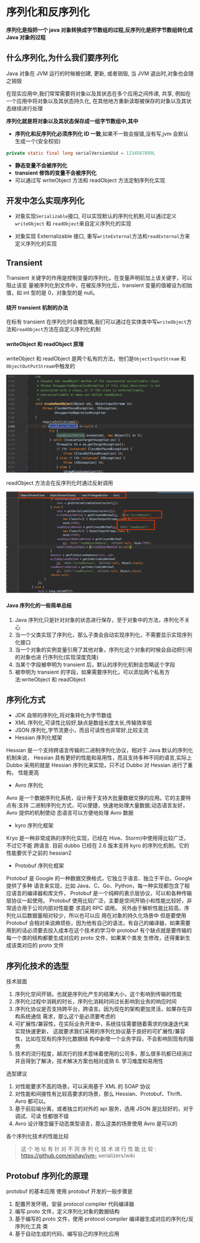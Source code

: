 # 序列化和反序列化

**序列化是指把一个 java 对象转换成字节数组的过程,反序列化是把字节数组转化成 Java 对象的过程**

## 什么序列化,为什么我们要序列化

Java 对象在 JVM 运行的时候被创建, 更新, 或者销毁, 当 JVM 退出时,对象也会随之销毁

在现实应用中,我们常常需要将对象以及其状态在多个应用之间传递, 共享, 例如在一个应用中将对象以及其状态持久化, 在其他地方重新读取被保存的对象以及其状态继续进行处理

**序列化就是将对象以及其状态保存成一组字节数组中,其中**

- **序列化和反序列化必须序列化 ID 一致**,如果不一致会报错,没有写,jvm 会默认生成一个(安全校验)

```java
private static final long serialVersionUid = 1234567889L
```

- **静态变量不会被序列化**
- **transient 修饰的变量不会被序列化**
- 可以通过写 writeObject 方法和 readObject 方法定制序列化实现

## 开发中怎么实现序列化

- 对象实现`Serializable`接口, 可以实现默认的序列化机制,可以通过定义`writeObject` 和 `readObject`来自定义序列化的实现

- 对象实现 Externalizable 接口, 重写`writeExternal`方法和`readExternal`方来定义序列化的实现

## Transient

Transient 关键字的作用是控制变量的序列化，在变量声明前加上该关键字，可以阻止该变 量被序列化到文件中，在被反序列化后，transient 变量的值被设为初始值，如 int 型的是 0，对象型的是 null。

#### 绕开 transient 机制的办法

在标有 transient 在序列化时会被忽略,我们可以通过在实体类中写`writeObject`方法和`readObject`方法在自定义序列化机制

#### writeObject 和 readObject 原理

writeObject 和 readObject 是两个私有的方法，他们是`ObjectInputStream` 和 `ObjectOutPutStream`中触发的



![image-20200329201332803](assets/image-20200329201332803.png)

readObject 方法会在反序列化时通过反射调用

![image-20200329201426798](assets/image-20200329201426798.png)

#### Java 序列化的一些简单总结

1. Java 序列化只是针对对象的状态进行保存，至于对象中的方法，序列化不关心
2. 当一个父类实现了序列化，那么子类会自动实现序列化，不需要显示实现序列化接口
3. 当一个对象的实例变量引用了其他对象，序列化这个对象的时候会自动把引用的对象也进
 行序列化(实现深度克隆)
4. 当某个字段被申明为 transient 后，默认的序列化机制会忽略这个字段
5. 被申明为 transient 的字段，如果需要序列化，可以添加两个私有方法:writeObject 和
readObject



## 序列化方式

- JDK 自带的序列化,将对象转化为字节数组
- XML 序列化,可读性比较好,缺点是数组长度太长,传输效率低
- JSON 序列化,字节流更小，而且可读性也非常好,比较主流
- Hessian 序列化框架

Hessian 是一个支持跨语言传输的二进制序列化协议，相对于 Java 默认的序列化机制来说， Hessian 具有更好的性能和易用性，而且支持多种不同的语言,实际上 Dubbo 采用的就是 Hessian 序列化来实现，只不过 Dubbo 对 Hessian 进行了重构， 性能更高

- Avro 序列化

Avro 是一个数据序列化系统，设计用于支持大批量数据交换的应用。它的主要特点有:支持 二进制序列化方式，可以便捷，快速地处理大量数据;动态语言友好，Avro 提供的机制使动 态语言可以方便地处理 Avro 数据

- kyro 序列化框架

Kryo 是一种非常成熟的序列化实现，已经在 Hive、Storm)中使用得比较广泛，不过它不能 跨语言. 目前 dubbo 已经在 2.6 版本支持 kyro 的序列化机制。它的性能要优于之前的 hessian2

- Protobuf 序列化框架

Protobuf 是 Google 的一种数据交换格式，它独立于语言、独立于平台。Google 提供了多种 语言来实现，比如 Java、C、Go、Python，每一种实现都包含了相应语言的编译器和库文件， Protobuf 是一个纯粹的表示层协议，可以和各种传输层协议一起使用。
Protobuf 使用比较广泛，主要是空间开销小和性能比较好，非常适合用于公司内部对性能要 求高的 RPC 调用。 另外由于解析性能比较高，序列化以后数据量相对较少，所以也可以应 用在对象的持久化场景中
但是要使用 Protobuf 会相对来说麻烦些，因为他有自己的语法，有自己的编译器，如果需要 用到的话必须要去投入成本在这个技术的学习中
protobuf 有个缺点就是要传输的每一个类的结构都要生成对应的 proto 文件，如果某个类发 生修改，还得重新生成该类对应的 proto 文件

## 序列化技术的选型

技术层面

1. 序列化空间开销，也就是序列化产生的结果大小，这个影响到传输的性能
2. 序列化过程中消耗的时长，序列化消耗时间过长影响到业务的响应时间
3. 序列化协议是否支持跨平台，跨语言。因为现在的架构更加灵活，如果存在异构系统通信
 需求，那么这个是必须要考虑的
4. 可扩展性/兼容性，在实际业务开发中，系统往往需要随着需求的快速迭代来实现快速更新，
这就要求我们采用的序列化协议基于良好的可扩展性/兼容性，比如在现有的序列化数据结
 构中新增一个业务字段，不会影响到现有的服务
5. 技术的流行程度，越流行的技术意味着使用的公司多，那么很多坑都已经淌过并且得到了解决，技术解决方案也相对成熟 6. 学习难度和易用性

选型建议
1. 对性能要求不高的场景，可以采用基于 XML 的 SOAP 协议
2. 对性能和间接性有比较高要求的场景，那么 Hessian、Protobuf、Thrift、Avro 都可以。
3. 基于前后端分离，或者独立的对外的 api 服务，选用 JSON 是比较好的，对于调试、可读
性都很不错
4. Avro 设计理念偏于动态类型语言，那么这类的场景使用 Avro 是可以的

各个序列化技术的性能比较

>  这 个 地 址 有 针 对 不 同 序 列 化 技 术 进 行 性 能 比 较 : https://github.com/eishay/jvm- serializers/wiki

## Protobuf 序列化的原理

protobuf 的基本应用
使用 protobuf 开发的一般步骤是
1. 配置开发环境，安装 protocol compiler 代码编译器
2. 编写.proto 文件，定义序列化对象的数据结构
3. 基于编写的.proto 文件，使用 protocol compiler 编译器生成对应的序列化/反序列化工具
类
4. 基于自动生成的代码，编写自己的序列化应用